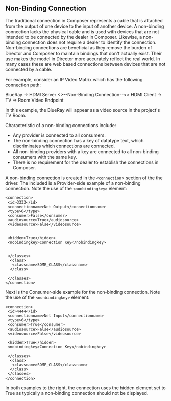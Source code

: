 ## Non-Binding Connection

The traditional connection in Composer represents a cable that is attached from the output of one device to the input of another device. A non-binding connection lacks the physical cable and is used with devices that are not intended to be connected by the dealer in Composer. Likewise, a non-binding connection does not require a dealer to identify the connection. Non-binding connections are beneficial as they remove the burden of Director and Composer to maintain bindings that don't actually exist. Their use makes the model in Director more accurately reflect the real world. In many cases these are web based connections between devices that are not connected by a cable. 

For example, consider an IP Video Matrix which has the following connection path:

BlueRay -\> HDMI Server \<\>--Non-Binding Connection--\<\> HDMI Client -\> TV -\> Room Video Endpoint

In this example, the BlueRay will appear as a video source in the project's TV Room.

Characteristic of a non-binding connections include:

- Any provider is connected to all consumers. 
- The non-binding connection has a key of datatype text, which discriminates which connections are connected. 
- All non-binding providers with a key are connected to all non-binding consumers with the same key. 
- There is no requirement for the dealer to establish the connections in Composer.

A non-binding connection is created in the `<connection`\> section of the the driver. The included is a Provider-side example of a non-binding connection. Note the use of the `<nonbindingkey>` element:

	<connection>
	 <id>3333</id>
	 <connectionname>Net Output</connectionname>
	 <type>6</type>
	 <consumer>False</consumer>
	 <audiosource>True</audiosource>
	 <videosource>False</videosource>
	
	
	 <hidden>True</hidden>
	 <nobindingkey>Connection Key</nobindingkey>
	
	
	 </classes>
	  <class>
	   <classname>SOME_CLASS</classname>
	  </class>
	
	 </classes>
	</connection>

Next is the Consumer-side example for the non-binding connection. Note the use of the `<nonbindingkey>` element:

	<connection>
	 <id>4444</id>
	 <connectionname>Net Input</connectionname>
	 <type>6</type>
	 <consumer>True</consumer>
	 <audiosource>False</audiosource>
	 <videosource>False</videosource>
	
	 <hidden>True</hidden>
	 <nobindingkey>Connection Key</nobindingkey>
	
	 </classes>
	  <class>
	   <classname>SOME_CLASS</classname>
	  </class>
	 </classes>
	</connection>

In both examples to the right, the connection uses the hidden element set to True as typically a non-binding connection should not be displayed.

